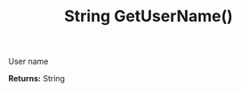 ﻿---
uid: crmscript_ref_NSAssociate_GetUserName
title: String GetUserName()
intellisense: NSAssociate.GetUserName
keywords: NSAssociate, GetUserName
so.topic: reference
---

User name

**Returns:** String


